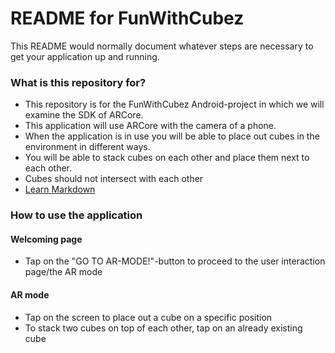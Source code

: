 # README for FunWithCubez #

This README would normally document whatever steps are necessary to get your application up and running.

### What is this repository for? ###

* This repository is for the FunWithCubez Android-project in which we will examine the SDK of ARCore.
* This application will use ARCore with the camera of a phone.
* When the application is in use you will be able to place out cubes in the environment in different ways. 
* You will be able to stack cubes on each other and place them next to each other.
* Cubes should not intersect with each other
* [Learn Markdown](https://bitbucket.org/tutorials/markdowndemo)

### How to use the application ###
#### Welcoming page ####
* Tap on the "GO TO AR-MODE!"-button to proceed to the user interaction page/the AR mode
#### AR mode ####
* Tap on the screen to place out a cube on a specific position
* To stack two cubes on top of each other, tap on an already existing cube
